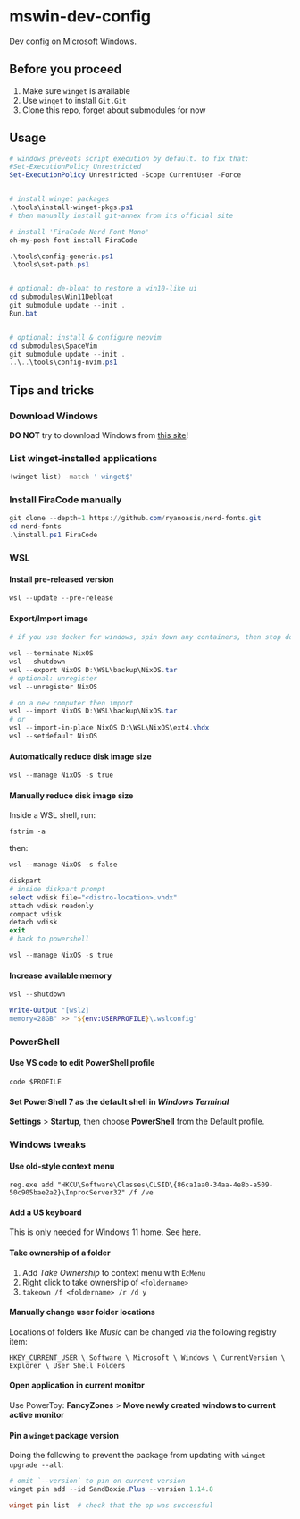 # mswin-dev-config

Dev config on Microsoft Windows.


## Before you proceed

1. Make sure `winget` is available
2. Use `winget` to install `Git.Git`
3. Clone this repo, forget about submodules for now


## Usage

```powershell
# windows prevents script execution by default. to fix that:
#Set-ExecutionPolicy Unrestricted
Set-ExecutionPolicy Unrestricted -Scope CurrentUser -Force


# install winget packages
.\tools\install-winget-pkgs.ps1
# then manually install git-annex from its official site

# install 'FiraCode Nerd Font Mono'
oh-my-posh font install FiraCode

.\tools\config-generic.ps1
.\tools\set-path.ps1


# optional: de-bloat to restore a win10-like ui
cd submodules\Win11Debloat
git submodule update --init .
Run.bat


# optional: install & configure neovim
cd submodules\SpaceVim
git submodule update --init .
..\..\tools\config-nvim.ps1
```


## Tips and tricks

### Download Windows

**DO NOT** try to download Windows from [this site](https://massgrave.dev/)!


### List winget-installed applications

```powershell
(winget list) -match ' winget$'
```


### Install FiraCode manually

```powershell
git clone --depth=1 https://github.com/ryanoasis/nerd-fonts.git
cd nerd-fonts
.\install.ps1 FiraCode
```


### WSL

#### Install pre-released version

```powershell
wsl --update --pre-release
```

#### Export/Import image

```powershell
# if you use docker for windows, spin down any containers, then stop docker

wsl --terminate NixOS
wsl --shutdown
wsl --export NixOS D:\WSL\backup\NixOS.tar
# optional: unregister
wsl --unregister NixOS

# on a new computer then import
wsl --import NixOS D:\WSL\backup\NixOS.tar
# or
wsl --import-in-place NixOS D:\WSL\NixOS\ext4.vhdx
wsl --setdefault NixOS
```

#### Automatically reduce disk image size

```powershell
wsl --manage NixOS -s true
```

#### Manually reduce disk image size

Inside a WSL shell, run:

```shell
fstrim -a
```

then:

```powershell
wsl --manage NixOS -s false

diskpart
# inside diskpart prompt
select vdisk file="<distro-location>.vhdx"
attach vdisk readonly
compact vdisk
detach vdisk
exit
# back to powershell

wsl --manage NixOS -s true
```

#### Increase available memory

```powershell
wsl --shutdown

Write-Output "[wsl2]
memory=28GB" >> "${env:USERPROFILE}\.wslconfig"
```


### PowerShell

#### Use VS code to edit PowerShell profile

```
code $PROFILE
```

#### Set PowerShell 7 as the default shell in _Windows Terminal_

**Settings** > **Startup**, then choose **PowerShell** from the Default profile.


### Windows tweaks

#### Use old-style context menu

```
reg.exe add "HKCU\Software\Classes\CLSID\{86ca1aa0-34aa-4e8b-a509-50c905bae2a2}\InprocServer32" /f /ve
```

#### Add a US keyboard

This is only needed for Windows 11 home.
See [here](https://www.bilibili.com/read/cv14827165/).

#### Take ownership of a folder

1. Add _Take Ownership_ to context menu with `EcMenu`
2. Right click to take ownership of `<foldername>`
3. `takeown /f <foldername> /r /d y`

#### Manually change user folder locations

Locations of folders like _Music_ can be changed via the following registry item:

```
HKEY_CURRENT_USER \ Software \ Microsoft \ Windows \ CurrentVersion \ Explorer \ User Shell Folders
```

#### Open application in current monitor

Use PowerToy: **FancyZones** > **Move newly created windows to current active monitor**

#### Pin a `winget` package version

Doing the following to prevent the package from updating with `winget upgrade --all`:

```powershell
# omit `--version` to pin on current version
winget pin add --id SandBoxie.Plus --version 1.14.8

winget pin list  # check that the op was successful
```
